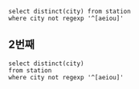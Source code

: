 ```
select distinct(city) from station
where city not regexp '^[aeiou]'
```

## 2번째
```
select distinct(city)
from station
where city not regexp '^[aeiou]'
```
